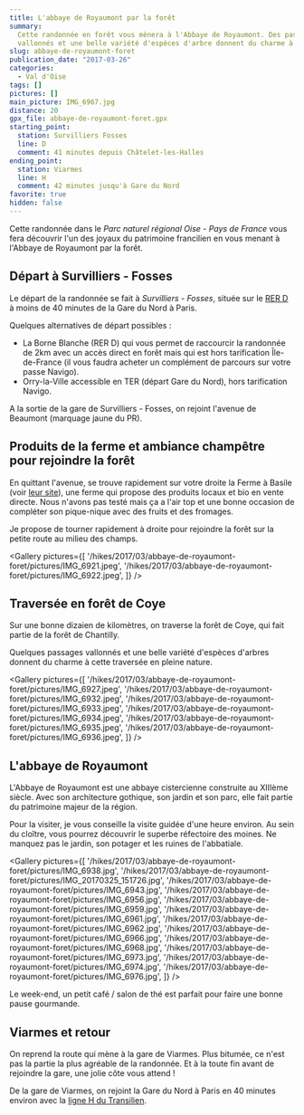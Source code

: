 ```yaml
---
title: L'abbaye de Royaumont par la forêt
summary:
  Cette randonnée en forêt vous mènera à l'Abbaye de Royaumont. Des passages
  vallonnés et une belle variété d'espèces d'arbre donnent du charme à cette randonnée en pleine nature.
slug: abbaye-de-royaumont-foret
publication_date: "2017-03-26"
categories:
  - Val d'Oise
tags: []
pictures: []
main_picture: IMG_6967.jpg
distance: 20
gpx_file: abbaye-de-royaumont-foret.gpx
starting_point:
  station: Survilliers Fosses
  line: D
  comment: 41 minutes depuis Châtelet-les-Halles
ending_point:
  station: Viarmes
  line: H
  comment: 42 minutes jusqu'à Gare du Nord
favorite: true
hidden: false
---
```


Cette randonnée dans le _Parc naturel régional Oise - Pays de France_ vous fera découvrir l'un des joyaux du patrimoine francilien en vous menant à l'Abbaye de Royaumont par la forêt.

## Départ à Survilliers - Fosses

Le départ de la randonnée se fait à _Survilliers - Fosses_, située sur le [RER D](/randonnees-par-ligne/randonnees-rer-d) à moins de 40 minutes de la Gare du Nord à Paris.

Quelques alternatives de départ possibles :

- La Borne Blanche (RER D) qui vous permet de raccourcir la randonnée de 2km avec un accès direct en forêt mais qui est hors tarification Île-de-France (il vous faudra acheter un complément de parcours sur votre passe Navigo).
- Orry-la-Ville accessible en TER (départ Gare du Nord), hors tarification Navigo.

A la sortie de la gare de Survilliers - Fosses, on rejoint l'avenue de Beaumont (marquage jaune du PR).

## Produits de la ferme et ambiance champêtre pour rejoindre la forêt

En quittant l'avenue, se trouve rapidement sur votre droite la Ferme à Basile (voir [leur site](https://www.lafermedebasile.fr/)), une ferme qui propose des produits locaux et bio en vente directe. Nous n'avons pas testé mais ça a l'air top et une bonne occasion de compléter son pique-nique avec des fruits et des fromages.

Je propose de tourner rapidement à droite pour rejoindre la forêt sur la petite route au milieu des champs.

<Gallery pictures={[
'/hikes/2017/03/abbaye-de-royaumont-foret/pictures/IMG_6921.jpeg',
'/hikes/2017/03/abbaye-de-royaumont-foret/pictures/IMG_6922.jpeg',
]} />

## Traversée en forêt de Coye

Sur une bonne dizaien de kilomètres, on traverse la forêt de Coye, qui fait partie de la forêt de Chantilly.

Quelques passages vallonnés et une belle variété d'espèces d'arbres donnent du charme à cette traversée en pleine nature.

<Gallery pictures={[
'/hikes/2017/03/abbaye-de-royaumont-foret/pictures/IMG_6927.jpeg',
'/hikes/2017/03/abbaye-de-royaumont-foret/pictures/IMG_6932.jpeg',
'/hikes/2017/03/abbaye-de-royaumont-foret/pictures/IMG_6933.jpeg',
'/hikes/2017/03/abbaye-de-royaumont-foret/pictures/IMG_6934.jpeg',
'/hikes/2017/03/abbaye-de-royaumont-foret/pictures/IMG_6935.jpeg',
'/hikes/2017/03/abbaye-de-royaumont-foret/pictures/IMG_6936.jpeg',
]} />

## L'abbaye de Royaumont

L'Abbaye de Royaumont est une abbaye cistercienne construite au XIIIème siècle. Avec son architecture gothique, son jardin et son parc, elle fait partie du patrimoine majeur de la région.

Pour la visiter, je vous conseille la visite guidée d'une heure environ. Au sein du cloître, vous pourrez découvrir le superbe réfectoire des moines. Ne manquez pas le jardin, son potager et les ruines de l'abbatiale.

<Gallery pictures={[
'/hikes/2017/03/abbaye-de-royaumont-foret/pictures/IMG_6938.jpg',
'/hikes/2017/03/abbaye-de-royaumont-foret/pictures/IMG_20170325_151726.jpg',
'/hikes/2017/03/abbaye-de-royaumont-foret/pictures/IMG_6943.jpg',
'/hikes/2017/03/abbaye-de-royaumont-foret/pictures/IMG_6956.jpg',
'/hikes/2017/03/abbaye-de-royaumont-foret/pictures/IMG_6959.jpg',
'/hikes/2017/03/abbaye-de-royaumont-foret/pictures/IMG_6961.jpg',
'/hikes/2017/03/abbaye-de-royaumont-foret/pictures/IMG_6962.jpg',
'/hikes/2017/03/abbaye-de-royaumont-foret/pictures/IMG_6966.jpg',
'/hikes/2017/03/abbaye-de-royaumont-foret/pictures/IMG_6968.jpg',
'/hikes/2017/03/abbaye-de-royaumont-foret/pictures/IMG_6973.jpg',
'/hikes/2017/03/abbaye-de-royaumont-foret/pictures/IMG_6974.jpg',
'/hikes/2017/03/abbaye-de-royaumont-foret/pictures/IMG_6976.jpg',
]} />

Le week-end, un petit café / salon de thé est parfait pour faire une bonne pause gourmande.

## Viarmes et retour

On reprend la route qui mène à la gare de Viarmes. Plus bitumée, ce n'est pas la partie la plus agréable de la randonnée. Et à la toute fin avant de rejoindre la gare, une jolie côte vous attend !

De la gare de Viarmes, on rejoint la Gare du Nord à Paris en 40 minutes environ avec la [ligne H du Transilien](/randonnees-par-ligne/randonnees-transilien-ligne-h).
